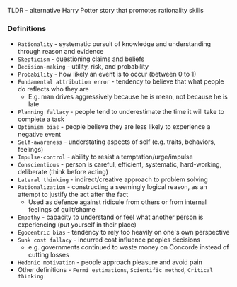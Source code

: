 TLDR - alternative Harry Potter story that promotes rationality skills

### Definitions
* `Rationality` - systematic pursuit of knowledge and understanding through reason and evidence
* `Skepticism` - questioning claims and beliefs
* `Decision-making` - utility, risk, and probability
* `Probability` - how likely an event is to occur (between 0 to 1)
* `Fundamental attribution error` - tendency to believe that what people do reflects who they are
    * E.g. man drives aggressively because he is mean, not because he is late
* `Planning fallacy` - people tend to underestimate the time it will take to complete a task
* `Optimism bias` - people believe they are less likely to experience a negative event
* `Self-awareness` - understating aspects of self (e.g. traits, behaviors, feelings) 
* `Impulse-control` - ability to resist a temptation/urge/impulse
* `Conscientious` - person is careful, efficient, systematic, hard-working, deliberate (think before acting)
* `Lateral thinking` - indirect/creative approach to problem solving
* `Rationalization` - constructing a seemingly logical reason, as an attempt to justify the act after the fact
    * Used as defence against ridicule from others or from internal feelings of guilt/shame
* `Empathy` - capacity to understand or feel what another person is experiencing (put yourself in their place)
* `Egocentric bias` - tendency to rely too heavily on one's own perspective
* `Sunk cost fallacy` - incurred cost influence peoples decisions 
    * e.g. governments continued to waste money on Concorde instead of cutting losses
* `Hedonic motivation` - people approach pleasure and avoid pain
* Other definitions - `Fermi estimations`, `Scientific method`, `Critical thinking`

